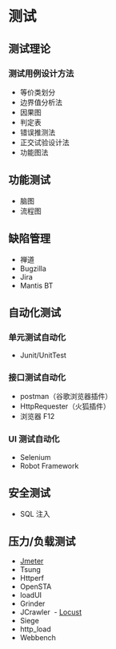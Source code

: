 # 测试
## 测试理论
### 测试用例设计方法
  - 等价类划分
  - 边界值分析法
  - 因果图
  - 判定表
  - 错误推测法
  - 正交试验设计法
  - 功能图法

## 功能测试
  - 脑图
  - 流程图

## 缺陷管理
  - 禅道
  - Bugzilla
  - Jira
  - Mantis BT

## 自动化测试
### 单元测试自动化
  - Junit/UnitTest

### 接口测试自动化
  - postman（谷歌浏览器插件）
  - HttpRequester（火狐插件）
  - 浏览器 F12

### UI 测试自动化
  - Selenium
  - Robot Framework

## 安全测试
  - SQL 注入

## 压力/负载测试
  - [Jmeter](http://jmeter.apache.org/)
  - Tsung
  - Httperf
  - OpenSTA
  - loadUI
  - Grinder
  - JCrawler
  - [Locust](http://locust.io/)
  - Siege
  - http_load
  - Webbench
